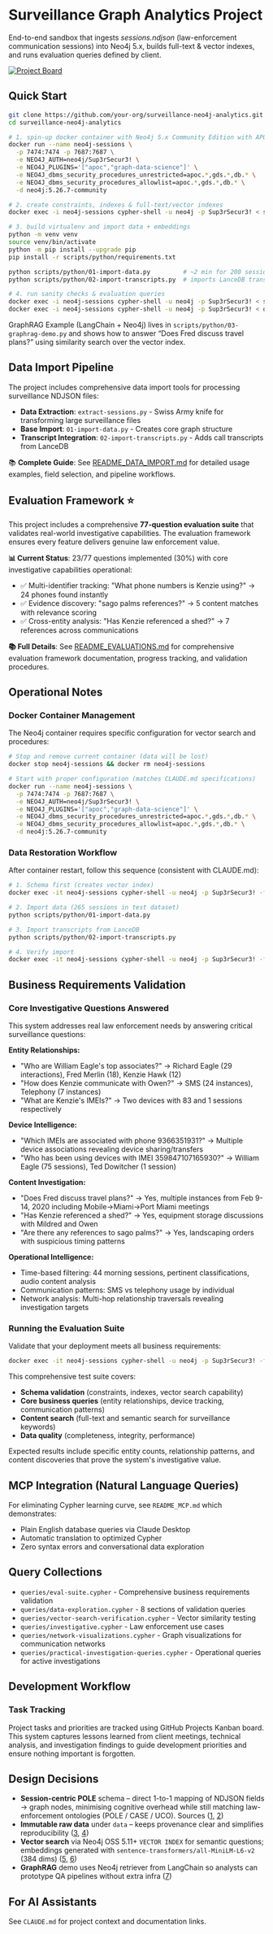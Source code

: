 # Surveillance Graph Analytics Project

End-to-end sandbox that ingests *sessions.ndjson* (law-enforcement communication sessions) into Neo4j 5.x, builds full-text & vector indexes, and runs evaluation queries defined by client.

[![Project Board](https://img.shields.io/badge/Project%20Board-Kanban-blue)](https://github.com/users/dzivkovi/projects/1)

## Quick Start

```bash
git clone https://github.com/your-org/surveillance-neo4j-analytics.git
cd surveillance-neo4j-analytics

# 1. spin-up docker container with Neo4j 5.x Community Edition with APOC and GDS
docker run --name neo4j-sessions \
  -p 7474:7474 -p 7687:7687 \
  -e NEO4J_AUTH=neo4j/Sup3rSecur3! \
  -e NEO4J_PLUGINS='["apoc","graph-data-science"]' \
  -e NEO4J_dbms_security_procedures_unrestricted=apoc.*,gds.*,db.* \
  -e NEO4J_dbms_security_procedures_allowlist=apoc.*,gds.*,db.* \
  -d neo4j:5.26.7-community

# 2. create constraints, indexes & full-text/vector indexes
docker exec -i neo4j-sessions cypher-shell -u neo4j -p Sup3rSecur3! < scripts/cypher/01-schema.cypher

# 3. build virtualenv and import data + embeddings
python -m venv venv
source venv/bin/activate
python -m pip install --upgrade pip
pip install -r scripts/python/requirements.txt

python scripts/python/01-import-data.py         # ~2 min for 200 sessions
python scripts/python/02-import-transcripts.py  # imports LanceDB transcripts

# 4. run sanity checks & evaluation queries
docker exec -i neo4j-sessions cypher-shell -u neo4j -p Sup3rSecur3! < scripts/cypher/02-sanity.cypher
docker exec -i neo4j-sessions cypher-shell -u neo4j -p Sup3rSecur3! < queries/eval-suite.cypher
```

GraphRAG Example (LangChain + Neo4j) lives in
`scripts/python/03-graphrag-demo.py` and shows how to answer “Does Fred
discuss travel plans?” using similarity search over the vector index.

## Data Import Pipeline

The project includes comprehensive data import tools for processing surveillance NDJSON files:

- **Data Extraction**: `extract-sessions.py` - Swiss Army knife for transforming large surveillance files
- **Base Import**: `01-import-data.py` - Creates core graph structure
- **Transcript Integration**: `02-import-transcripts.py` - Adds call transcripts from LanceDB

📚 **Complete Guide**: See [README_DATA_IMPORT.md](README_DATA_IMPORT.md) for detailed usage examples, field selection, and pipeline workflows.

## Evaluation Framework ⭐

This project includes a comprehensive **77-question evaluation suite** that validates real-world investigative capabilities. The evaluation framework ensures every feature delivers genuine law enforcement value.

**📊 Current Status**: 23/77 questions implemented (30%) with core investigative capabilities operational:
- ✅ Multi-identifier tracking: "What phone numbers is Kenzie using?" → 24 phones found instantly
- ✅ Evidence discovery: "sago palms references?" → 5 content matches with relevance scoring  
- ✅ Cross-entity analysis: "Has Kenzie referenced a shed?" → 7 references across communications

**📚 Full Details**: See [README_EVALUATIONS.md](README_EVALUATIONS.md) for comprehensive evaluation framework documentation, progress tracking, and validation procedures.

## Operational Notes

### Docker Container Management

The Neo4j container requires specific configuration for vector search and procedures:

```bash
# Stop and remove current container (data will be lost)
docker stop neo4j-sessions && docker rm neo4j-sessions

# Start with proper configuration (matches CLAUDE.md specifications)
docker run --name neo4j-sessions \
  -p 7474:7474 -p 7687:7687 \
  -e NEO4J_AUTH=neo4j/Sup3rSecur3! \
  -e NEO4J_PLUGINS='["apoc","graph-data-science"]' \
  -e NEO4J_dbms_security_procedures_unrestricted=apoc.*,gds.*,db.* \
  -e NEO4J_dbms_security_procedures_allowlist=apoc.*,gds.*,db.* \
  -d neo4j:5.26.7-community
```

### Data Restoration Workflow

After container restart, follow this sequence (consistent with CLAUDE.md):

```bash
# 1. Schema first (creates vector index)
docker exec -it neo4j-sessions cypher-shell -u neo4j -p Sup3rSecur3! -f scripts/cypher/01-schema.cypher

# 2. Import data (265 sessions in test dataset)
python scripts/python/01-import-data.py

# 3. Import transcripts from LanceDB
python scripts/python/02-import-transcripts.py

# 4. Verify import
docker exec -it neo4j-sessions cypher-shell -u neo4j -p Sup3rSecur3! -f scripts/cypher/02-sanity.cypher
```

## Business Requirements Validation

### Core Investigative Questions Answered

This system addresses real law enforcement needs by answering critical surveillance questions:

**Entity Relationships:**

- "Who are William Eagle's top associates?" → Richard Eagle (29 interactions), Fred Merlin (18), Kenzie Hawk (12)
- "How does Kenzie communicate with Owen?" → SMS (24 instances), Telephony (7 instances)  
- "What are Kenzie's IMEIs?" → Two devices with 83 and 1 sessions respectively

**Device Intelligence:**

- "Which IMEIs are associated with phone 9366351931?" → Multiple device associations revealing device sharing/transfers
- "Who has been using devices with IMEI 359847107165930?" → William Eagle (75 sessions), Ted Dowitcher (1 session)

**Content Investigation:**

- "Does Fred discuss travel plans?" → Yes, multiple instances from Feb 9-14, 2020 including Mobile→Miami→Port Miami meetings
- "Has Kenzie referenced a shed?" → Yes, equipment storage discussions with Mildred and Owen
- "Are there any references to sago palms?" → Yes, landscaping orders with suspicious timing patterns

**Operational Intelligence:**

- Time-based filtering: 44 morning sessions, pertinent classifications, audio content analysis
- Communication patterns: SMS vs telephony usage by individual
- Network analysis: Multi-hop relationship traversals revealing investigation targets

### Running the Evaluation Suite

Validate that your deployment meets all business requirements:

```bash
docker exec -it neo4j-sessions cypher-shell -u neo4j -p Sup3rSecur3! -f queries/eval-suite.cypher
```

This comprehensive test suite covers:

- **Schema validation** (constraints, indexes, vector search capability)
- **Core business queries** (entity relationships, device tracking, communication patterns)  
- **Content search** (full-text and semantic search for surveillance keywords)
- **Data quality** (completeness, integrity, performance)

Expected results include specific entity counts, relationship patterns, and content discoveries that prove the system's investigative value.

## MCP Integration (Natural Language Queries)

For eliminating Cypher learning curve, see `README_MCP.md` which demonstrates:

- Plain English database queries via Claude Desktop
- Automatic translation to optimized Cypher
- Zero syntax errors and conversational data exploration

## Query Collections

- `queries/eval-suite.cypher` - Comprehensive business requirements validation
- `queries/data-exploration.cypher` - 8 sections of validation queries
- `queries/vector-search-verification.cypher` - Vector similarity testing
- `queries/investigative.cypher` - Law enforcement use cases
- `queries/network-visualizations.cypher` - Graph visualizations for communication networks
- `queries/practical-investigation-queries.cypher` - Operational queries for active investigations

## Development Workflow

### Task Tracking

Project tasks and priorities are tracked using GitHub Projects Kanban board. This system captures lessons learned from client meetings, technical analysis, and investigation findings to guide development priorities and ensure nothing important is forgotten.

## Design Decisions

- **Session-centric POLE** schema – direct 1-to-1 mapping of NDJSON fields → graph nodes, minimising cognitive overhead while still matching law-enforcement ontologies (POLE / CASE / UCO). Sources ([1](https://neo4j.com/blog/government/graph-technology-pole-position-law-enforcement/), [2](https://caseontology.org/ontology/start.html))
- **Immutable raw data** under `data` – keeps provenance clear and simplifies reproducibility ([3](https://neo4j.com/developer/data-import/), [4](https://neo4j.com/docs/operations-manual/current/backup-restore/))
- **Vector search** via Neo4j OSS 5.11+ `VECTOR INDEX` for semantic questions; embeddings generated with `sentence-transformers/all-MiniLM-L6-v2` (384 dims) ([5](https://github.com/neo4j/neo4j/releases/tag/5.11.0), [6](https://neo4j.com/docs/cypher-manual/current/indexes/semantic-indexes/vector-indexes/))
- **GraphRAG** demo uses Neo4j retriever from LangChain so analysts can prototype QA pipelines without extra infra ([7](https://neo4j.com/developer/genai-ecosystem/))

## For AI Assistants

See `CLAUDE.md` for project context and documentation links.
